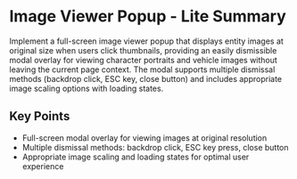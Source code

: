 # Image Viewer Popup - Lite Summary

Implement a full-screen image viewer popup that displays entity images at original size when users click thumbnails, providing an easily dismissible modal overlay for viewing character portraits and vehicle images without leaving the current page context. The modal supports multiple dismissal methods (backdrop click, ESC key, close button) and includes appropriate image scaling options with loading states.

## Key Points
- Full-screen modal overlay for viewing images at original resolution
- Multiple dismissal methods: backdrop click, ESC key press, close button
- Appropriate image scaling and loading states for optimal user experience